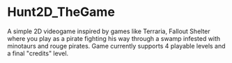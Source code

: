 # Hunt2D_TheGame
A simple 2D videogame inspired by games like Terraria, Fallout Shelter where you play as a pirate fighting his way through a swamp infested with minotaurs and rouge pirates. Game currently supports 4 playable levels and a final "credits" level.
